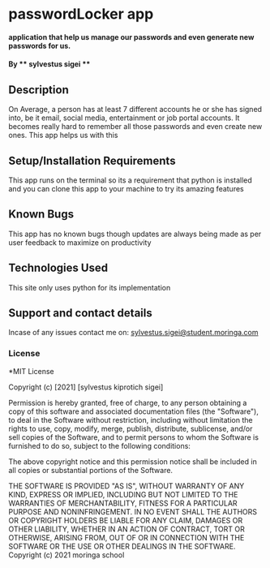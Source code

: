 
# passwordLocker app
#### application that  help us manage our passwords and even generate new passwords for us.
#### By ** sylvestus sigei **
## Description
On Average, a person has at least 7 different accounts he or she has signed into, be it email, social media, entertainment or job portal accounts. It becomes really hard to remember all those passwords and even create new ones.
This app helps us with this
## Setup/Installation Requirements
This app runs on the terminal so its a requirement that python is installed 
and you can clone this app to your machine to try its amazing features

## Known Bugs
This app has no known bugs though updates are always being made as per user feedback to maximize on productivity
## Technologies Used
This site only uses python for its implementation
## Support and contact details
Incase of any issues contact me on:
sylvestus.sigei@student.moringa.com
### License
*MIT License

Copyright (c) [2021] [sylvestus kiprotich sigei]

Permission is hereby granted, free of charge, to any person obtaining a copy
of this software and associated documentation files (the "Software"), to deal
in the Software without restriction, including without limitation the rights
to use, copy, modify, merge, publish, distribute, sublicense, and/or sell
copies of the Software, and to permit persons to whom the Software is
furnished to do so, subject to the following conditions:

The above copyright notice and this permission notice shall be included in all
copies or substantial portions of the Software.

THE SOFTWARE IS PROVIDED "AS IS", WITHOUT WARRANTY OF ANY KIND, EXPRESS OR
IMPLIED, INCLUDING BUT NOT LIMITED TO THE WARRANTIES OF MERCHANTABILITY,
FITNESS FOR A PARTICULAR PURPOSE AND NONINFRINGEMENT. IN NO EVENT SHALL THE
AUTHORS OR COPYRIGHT HOLDERS BE LIABLE FOR ANY CLAIM, DAMAGES OR OTHER
LIABILITY, WHETHER IN AN ACTION OF CONTRACT, TORT OR OTHERWISE, ARISING FROM,
OUT OF OR IN CONNECTION WITH THE SOFTWARE OR THE USE OR OTHER DEALINGS IN THE
SOFTWARE.
Copyright (c) 2021 moringa school
  